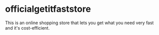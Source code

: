 # officialgetitfaststore
This is an online shopping store that lets you get what you need very fast and it's cost-efficient.
